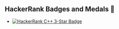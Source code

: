 ## HackerRank Badges and Medals 🌟

- [![HackerRank C++ 3-Star Badge](https://img.shields.io/badge/HackerRank-C++%20%233%20Star-brightgreen?style=flat&logo=hackerrank)](https://www.hackerrank.com/profile/h241033037)
